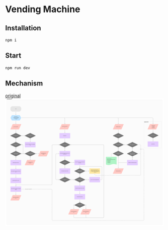 # Vending Machine

## Installation

```
npm i
```

## Start

```
npm run dev
```

## Mechanism

[original](https://www.figma.com/board/DxB3BAjM4wEgMJ6nk7VnUw/Vending-Machine-Mechanism?node-id=1-323&t=tZYMxu0Z2n1P6yhS-1)
<img src="./vending-machine-mechanism.png">
